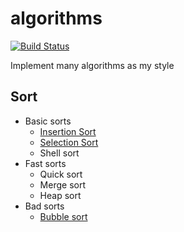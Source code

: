 # algorithms

[![Build Status](https://travis-ci.org/seunghun-kim/algorithms.svg?branch=develop)](https://travis-ci.org/seunghun-kim/algorithms)

Implement many algorithms as my style


## Sort
- Basic sorts
  - [Insertion Sort](src/main/sort/insertion/README.md)
  - [Selection Sort](src/main/sort/selection/README.md)
  - Shell sort
- Fast sorts
  - Quick sort
  - Merge sort
  - Heap sort
- Bad sorts
  - [Bubble sort](src/main/sort/bubble/README.md)

